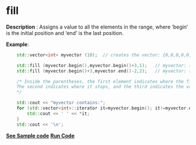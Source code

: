 # fill

**Description** : Assigns a value to all the elements in the range,
where ‘begin’ is the initial position and ‘end’ is the last position.

**Example**:
```cpp
    std::vector<int> myvector (10);  // creates the vector: {0,0,0,0,0,0,0,0,0,0}

    std::fill (myvector.begin(),myvector.begin()+3,1);   // myvector: {1,1,1,0,0,0,0,0,0,0}
    std::fill (myvector.begin()+3,myvector.end()-2,2);   // myvector: {1,1,1,2,2,2,2,2,2,2}

    /* Inside the parentheses, the first element indicates where the fill begins.
    The second indicates where it stops, and the third indicates the value to fill.
    */

    std::cout << "myvector contains:";
    for (std::vector<int>::iterator it=myvector.begin(); it!=myvector.end(); ++it) {
        std::cout << ' ' << *it;
    }
    std::cout << '\n';

```
**[See Sample code](../snippets/algorithm/fill.cpp)**
**[Run Code](https://rextester.com/URXP50505)**